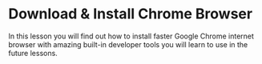 # Download & Install Chrome Browser

In this lesson you will find out how to install faster Google Chrome internet browser with amazing built-in developer tools you will learn to use in the future lessons.
